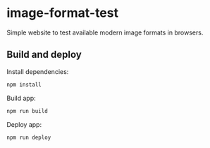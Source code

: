 # image-format-test

Simple website to test available modern image formats in browsers.

## Build and deploy

Install dependencies:

```bash
npm install
```

Build app:

```bash
npm run build
```

Deploy app:

```bash
npm run deploy
```
